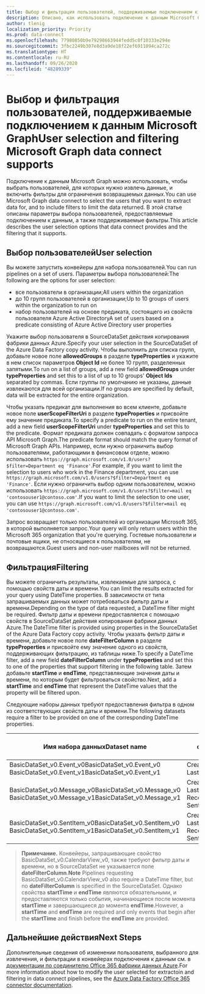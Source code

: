 ```yaml
---
title: Выбор и фильтрация пользователей, поддерживаемые подключением к данным Microsoft Graph
description: Описано, как использовать подключение к данным Microsoft Graph, чтобы выбрать пользователей, для которых нужно извлечь данные, и отфильтровать возвращаемые данные.
author: tlenig
localization_priority: Priority
ms.prod: data-connect
ms.openlocfilehash: 77980850b9e79298663944fedd5c0f10333e294e
ms.sourcegitcommit: 3fbc2249b307e8d3a9de18f22ef6911094ca272c
ms.translationtype: HT
ms.contentlocale: ru-RU
ms.lasthandoff: 09/26/2020
ms.locfileid: "48289339"
---
```

# <a name="user-selection-and-filtering-microsoft-graph-data-connect-supports"></a><span data-ttu-id="c6346-103">Выбор и фильтрация пользователей, поддерживаемые подключением к данным Microsoft Graph</span><span class="sxs-lookup"><span data-stu-id="c6346-103">User selection and filtering Microsoft Graph data connect supports</span></span>

<span data-ttu-id="c6346-104">Подключение к данным Microsoft Graph можно использовать, чтобы выбрать пользователей, для которых нужно извлечь данные, и включить фильтры для ограничения возвращаемых данных.</span><span class="sxs-lookup"><span data-stu-id="c6346-104">You can use Microsoft Graph data connect to select the users that you want to extract data for, and to include filters to limit the data returned.</span></span> <span data-ttu-id="c6346-105">В этой статье описаны параметры выбора пользователей, предоставляемые подключением к данным, а также поддерживаемые фильтры.</span><span class="sxs-lookup"><span data-stu-id="c6346-105">This article describes the user selection options that data connect provides and the filtering that it supports.</span></span> 

## <a name="user-selection"></a><span data-ttu-id="c6346-106">Выбор пользователей</span><span class="sxs-lookup"><span data-stu-id="c6346-106">User selection</span></span> 

<span data-ttu-id="c6346-107">Вы можете запустить конвейеры для набора пользователей.</span><span class="sxs-lookup"><span data-stu-id="c6346-107">You can run pipelines on a set of users.</span></span> <span data-ttu-id="c6346-108">Параметры выбора пользователей:</span><span class="sxs-lookup"><span data-stu-id="c6346-108">The following are the options for user selection:</span></span>
- <span data-ttu-id="c6346-109">все пользователи в организации;</span><span class="sxs-lookup"><span data-stu-id="c6346-109">All users within the organization</span></span>
- <span data-ttu-id="c6346-110">до 10 групп пользователей в организации;</span><span class="sxs-lookup"><span data-stu-id="c6346-110">Up to 10 groups of users within the organization to run on</span></span> 
- <span data-ttu-id="c6346-111">набор пользователей на основе предиката, состоящего из свойств пользователя Azure Active Directory</span><span class="sxs-lookup"><span data-stu-id="c6346-111">A set of users based on a predicate consisting of Azure Active Directory user properties</span></span>

<span data-ttu-id="c6346-112">Укажите выбор пользователя в SourceDataSet действия копирования фабрики данных Azure.</span><span class="sxs-lookup"><span data-stu-id="c6346-112">Specify your user selection in the SourceDataSet of the Azure Data Factory copy activity.</span></span> <span data-ttu-id="c6346-113">Чтобы выполнить для списка групп, добавьте новое поле **allowedGroups** в разделе **typeProperties** и укажите в нем список параметров **Object Id** не более 10 групп, разделенных запятыми.</span><span class="sxs-lookup"><span data-stu-id="c6346-113">To run on a list of groups, add a new field **allowedGroups** under **typeProperties** and set this to a list of up to 10 groups' **Object Ids** separated by commas.</span></span> <span data-ttu-id="c6346-114">Если группы по умолчанию не указаны, данные извлекаются для всей организации.</span><span class="sxs-lookup"><span data-stu-id="c6346-114">If no groups are specified by default, data will be extracted for the entire organization.</span></span> 

<span data-ttu-id="c6346-115">Чтобы указать предикат для выполнения во всем клиенте, добавьте новое поле **userScopeFilterUri** в разделе **typeProperties** и присвойте ему значение предиката.</span><span class="sxs-lookup"><span data-stu-id="c6346-115">To specify a predicate to run on the entire tenant, add a new field **userScopeFilterUri** under **typeProperties** and set this to the predicate.</span></span> <span data-ttu-id="c6346-116">Формат предиката должен совпадать с форматом запроса API Microsoft Graph.</span><span class="sxs-lookup"><span data-stu-id="c6346-116">The predicate format should match the query format of Microsoft Graph APIs.</span></span> <span data-ttu-id="c6346-117">Например, если нужно ограничить выбор пользователями, работающими в финансовом отделе, можно использовать `https://graph.microsoft.com/v1.0/users?$filter=Department eq 'Finance'`.</span><span class="sxs-lookup"><span data-stu-id="c6346-117">For example, if you want to limit the selection to users who work in the Finance department, you can use `https://graph.microsoft.com/v1.0/users?$filter=Department eq 'Finance'`.</span></span> <span data-ttu-id="c6346-118">Если нужно ограничить выбор одним пользователем, можно использовать `https://graph.microsoft.com/v1.0/users?$filter=mail eq 'contosouser1@contoso.com'`.</span><span class="sxs-lookup"><span data-stu-id="c6346-118">If you want to limit the selection to one user, you can use `https://graph.microsoft.com/v1.0/users?$filter=mail eq 'contosouser1@contoso.com'`.</span></span>

<span data-ttu-id="c6346-119">Запрос возвращает только пользователей из организации Microsoft 365, в которой выполняется запрос.</span><span class="sxs-lookup"><span data-stu-id="c6346-119">Your query will only return users within the Microsoft 365 organization that you're querying.</span></span> <span data-ttu-id="c6346-120">Гостевые пользователи и почтовые ящики, не относящиеся к пользователям, не возвращаются.</span><span class="sxs-lookup"><span data-stu-id="c6346-120">Guest users and non-user mailboxes will not be returned.</span></span>

## <a name="filtering"></a><span data-ttu-id="c6346-121">Фильтрация</span><span class="sxs-lookup"><span data-stu-id="c6346-121">Filtering</span></span> 

<span data-ttu-id="c6346-122">Вы можете ограничить результаты, извлекаемые для запроса, с помощью свойств даты и времени.</span><span class="sxs-lookup"><span data-stu-id="c6346-122">You can limit the results extracted for your query using DateTime properties.</span></span> <span data-ttu-id="c6346-123">В зависимости от типа запрашиваемых данных может потребоваться фильтр даты и времени.</span><span class="sxs-lookup"><span data-stu-id="c6346-123">Depending on the type of data requested, a DateTime filter might be required.</span></span> <span data-ttu-id="c6346-124">Фильтр даты и времени предоставляется с помощью свойств в SourceDataSet действия копирования фабрики данных Azure.</span><span class="sxs-lookup"><span data-stu-id="c6346-124">The DateTime filter is provided using properties in the SourceDataSet of the Azure Data Factory copy activity.</span></span> <span data-ttu-id="c6346-125">Чтобы указать фильтр даты и времени, добавьте новое поле **dateFilterColumn** в разделе **typeProperties** и присвойте ему значение одного из свойств, поддерживающих фильтрацию, из таблицы ниже.</span><span class="sxs-lookup"><span data-stu-id="c6346-125">To specify a DateTime filter, add a new field **dateFilterColumn** under **typeProperties** and set this to one of the properties that support filtering in the following table.</span></span> <span data-ttu-id="c6346-126">Затем добавьте **startTime** и **endTime**, представляющие значения даты и времени, по которым будет фильтроваться свойство.</span><span class="sxs-lookup"><span data-stu-id="c6346-126">Next, add a **startTime** and **endTime** that represent the DateTime values that the property will be filtered upon.</span></span> 

<span data-ttu-id="c6346-127">Следующие наборы данных требуют предоставления фильтра в одном из соответствующих свойств даты и времени.</span><span class="sxs-lookup"><span data-stu-id="c6346-127">The following datasets require a filter to be provided on one of the corresponding DateTime properties.</span></span>

| <span data-ttu-id="c6346-128">Имя набора данных</span><span class="sxs-lookup"><span data-stu-id="c6346-128">Dataset name</span></span>                                                   | <span data-ttu-id="c6346-129">Свойства, поддерживающие фильтрацию</span><span class="sxs-lookup"><span data-stu-id="c6346-129">Properties that support filtering</span></span>                                           | 
|----------------------------------------------------------------|-----------------------------------------------------------------------------| 
| <span data-ttu-id="c6346-130">BasicDataSet_v0.Event_v0</span><span class="sxs-lookup"><span data-stu-id="c6346-130">BasicDataSet_v0.Event_v0</span></span><br><span data-ttu-id="c6346-131">BasicDataSet_v0.Event_v1</span><span class="sxs-lookup"><span data-stu-id="c6346-131">BasicDataSet_v0.Event_v1</span></span>           | <span data-ttu-id="c6346-132">CreatedDateTime</span><span class="sxs-lookup"><span data-stu-id="c6346-132">CreatedDateTime</span></span><br><span data-ttu-id="c6346-133">LastModifiedDateTime</span><span class="sxs-lookup"><span data-stu-id="c6346-133">LastModifiedDateTime</span></span>                                     | 
| <span data-ttu-id="c6346-134">BasicDataSet_v0.Message_v0</span><span class="sxs-lookup"><span data-stu-id="c6346-134">BasicDataSet_v0.Message_v0</span></span><br><span data-ttu-id="c6346-135">BasicDataSet_v0.Message_v1</span><span class="sxs-lookup"><span data-stu-id="c6346-135">BasicDataSet_v0.Message_v1</span></span>       | <span data-ttu-id="c6346-136">CreatedDateTime</span><span class="sxs-lookup"><span data-stu-id="c6346-136">CreatedDateTime</span></span><br><span data-ttu-id="c6346-137">LastModifiedDateTime</span><span class="sxs-lookup"><span data-stu-id="c6346-137">LastModifiedDateTime</span></span><br><span data-ttu-id="c6346-138">ReceivedDateTime</span><span class="sxs-lookup"><span data-stu-id="c6346-138">ReceivedDateTime</span></span><br><span data-ttu-id="c6346-139">SentDateTime</span><span class="sxs-lookup"><span data-stu-id="c6346-139">SentDateTime</span></span> | 
| <span data-ttu-id="c6346-140">BasicDataSet_v0.SentItem_v0</span><span class="sxs-lookup"><span data-stu-id="c6346-140">BasicDataSet_v0.SentItem_v0</span></span><br><span data-ttu-id="c6346-141">BasicDataSet_v0.SentItem_v1</span><span class="sxs-lookup"><span data-stu-id="c6346-141">BasicDataSet_v0.SentItem_v1</span></span>     | <span data-ttu-id="c6346-142">CreatedDateTime</span><span class="sxs-lookup"><span data-stu-id="c6346-142">CreatedDateTime</span></span><br><span data-ttu-id="c6346-143">LastModifiedDateTime</span><span class="sxs-lookup"><span data-stu-id="c6346-143">LastModifiedDateTime</span></span><br><span data-ttu-id="c6346-144">ReceivedDateTime</span><span class="sxs-lookup"><span data-stu-id="c6346-144">ReceivedDateTime</span></span><br><span data-ttu-id="c6346-145">SentDateTime</span><span class="sxs-lookup"><span data-stu-id="c6346-145">SentDateTime</span></span> |

><span data-ttu-id="c6346-146">**Примечание.** Конвейеры, запрашивающие свойство BasicDataSet_v0.CalendarView_v0, также требуют фильтр даты и времени, но в SourceDataSet не указывается поле **dateFilterColumn**.</span><span class="sxs-lookup"><span data-stu-id="c6346-146">**Note** Pipelines requesting BasicDataSet_v0.CalendarView_v0 also require a DateTime filter, but no **dateFilterColumn** is specified in the SourceDataSet.</span></span> <span data-ttu-id="c6346-147">Однако свойства **startTime** и **endTime** являются обязательными, и предоставляются только события, начинающиеся после момента **startTime** и завершающиеся до момента **endTime**.</span><span class="sxs-lookup"><span data-stu-id="c6346-147">However, a **startTime** and **endTime** are required and only events that begin after the **startTime** and finish before the **endTime** are provided.</span></span>

## <a name="next-steps"></a><span data-ttu-id="c6346-148">Дальнейшие действия</span><span class="sxs-lookup"><span data-stu-id="c6346-148">Next Steps</span></span> 

<span data-ttu-id="c6346-149">Дополнительные сведения об изменении пользователя, выбранного для извлечения, и фильтрации в конвейерах подключения к данным см. в [документации по соединителю Office 365 фабрики данных Azure](/azure/data-factory/connector-office-365).</span><span class="sxs-lookup"><span data-stu-id="c6346-149">For more information about how to modify the user selected for extractoin and filtering in data connect pipelines, see the [Azure Data Factory Office 365 connector documentation](/azure/data-factory/connector-office-365).</span></span>  

